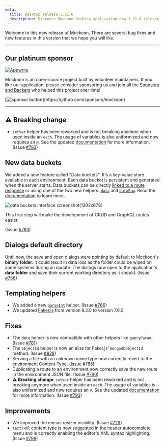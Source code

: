 ```yaml
---
meta:
  title: Desktop release 1.21.0
  description: Discover Mockoon desktop application new 1.21.0 release with persisting data buckets, UI improvements and many bug fixes
---
```


Welcome to this new release of Mockoon. There are several bug fixes and new features in this version that we hope you will like.

---

## Our platinum sponsor

[![Appwrite](https://mockoon.com/images/sponsors/appwrite.png)](https://appwrite.io/)

Mockoon is an open-source project built by volunteer maintainers. If you like our application, please consider sponsoring us and join all the [Sponsors and Backers](https://github.com/mockoon/mockoon/blob/main/backers.md) who helped this project over time!

[![sponsor button](https://mockoon.com/images/sponsor-btn-250.png?)](https://github.com/sponsors/mockoon)

---

## ⚠️ Breaking change

- `setVar` helper has been reworked and is not breaking anymore when used inside an `each`. The usage of variables is also uniformized and now requires an `@`. See the updated [documentation](https://mockoon.com/docs/latest/templating/mockoon-helpers/#setvar) for more information. (Issue [#793](https://github.com/mockoon/mockoon/issues/793))

## New data buckets

We added a new feature called "Data buckets". It's a key-value store available in each environment. Each data bucket is persistent and generated when the server starts. Data buckets can be directly [linked to a route response](https://mockoon.com/docs/latest/data-buckets/using-data-buckets/#referencing-in-a-route-response) or using one of the two new helpers: [`data`](https://mockoon.com/docs/latest/templating/mockoon-helpers/#data) and [`dataRaw`](https://mockoon.com/docs/latest/templating/mockoon-helpers/#dataraw).
Read the [documentation](https://mockoon.com/docs/latest/data-buckets/overview/) to learn more.

![data buckets interface screenshot{1202x678}](/images/releases/desktop/1.21.0/data-buckets.png)

This first step will make the development of CRUD and GraphQL routes easier.

(Issue [#783](https://github.com/mockoon/mockoon/issues/783))

## Dialogs default directory

Until now, the save and open dialogs were pointing by default to Mockoon's **binary folder**. It could result in data loss as the folder could be wiped on some systems during an update. The dialogs now open to the application's **data folder** and save their current working directory as it should. (Issue [#756](https://github.com/mockoon/mockoon/issues/756))

## Templating helpers

- We added a new [`parseInt`](https://mockoon.com/docs/latest/templating/mockoon-helpers/#parseint) helper. (Issue [#766](https://github.com/mockoon/mockoon/issues/766))
- We updated [Faker.js](https://fakerjs.dev/) from version 6.3.0 to version 7.6.0.

## Fixes

- The `date` helper is now compatible with other helpers like `queryParam`. (Issue [#781](https://github.com/mockoon/mockoon/pull/781))
- The `objectId` helper is now an alias for Faker.js' `mongodbObjectId` method. (Issue [#829](https://github.com/mockoon/mockoon/issues/829))
- Serving a file with an unknown mime type now correctly revert to the environment Content-Type. (Issue [#785](https://github.com/mockoon/mockoon/issues/785))
- Duplicating a route to an environment now correctly save the new route in the environment JSON file. (Issue [#790](https://github.com/mockoon/mockoon/issues/790))
- **⚠️ Breaking change**: `setVar` helper has been reworked and is not breaking anymore when used inside an `each`. The usage of variables is also uniformized and now requires an `@`. See the updated [documentation](https://mockoon.com/docs/latest/templating/mockoon-helpers/#setvar) for more information. (Issue [#793](https://github.com/mockoon/mockoon/issues/793))

## Improvements

- We improved the menus resizer visibility. (Issue [#729](https://github.com/mockoon/mockoon/issues/729))
- `text/xml` content type is now suggested in the header autocomplete menu and is correctly enabling the editor's XML syntax highlighting. (Issue [#798](https://github.com/mockoon/mockoon/issues/798))
